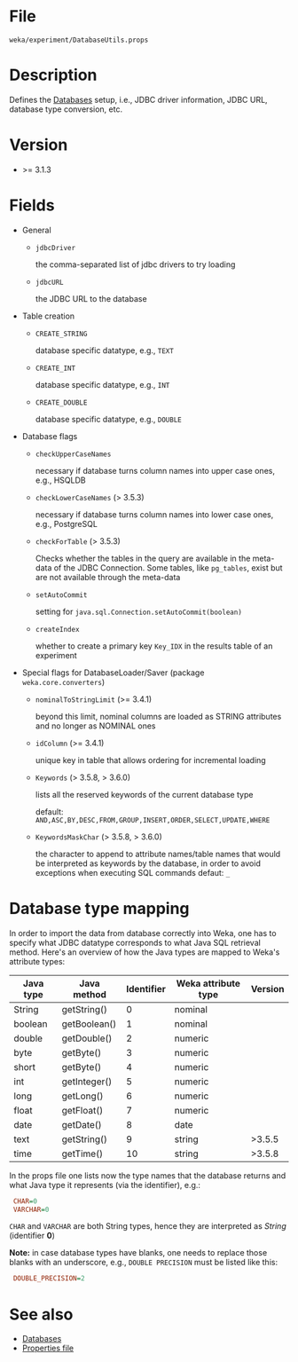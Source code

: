 # File
`weka/experiment/DatabaseUtils.props`

# Description
Defines the [Databases](databases.md) setup, i.e., JDBC driver information, JDBC URL, database type conversion, etc.

# Version

* \>= 3.1.3

# Fields

* General

	* `jdbcDriver`
	
		the comma-separated list of jdbc drivers to try loading
		
	* `jdbcURL`
	
		the JDBC URL to the database
		
* Table creation

	* `CREATE_STRING`
	
		database specific datatype, e.g., `TEXT`
		
	* `CREATE_INT`
	
		database specific datatype, e.g., `INT`
		
	* `CREATE_DOUBLE`
	
		database specific datatype, e.g., `DOUBLE`
		
* Database flags

	* `checkUpperCaseNames`
	
		necessary if database turns column names into upper case ones, e.g., HSQLDB
		
	* `checkLowerCaseNames` (> 3.5.3)
	
		necessary if database turns column names into lower case ones, e.g., PostgreSQL
		
	* `checkForTable` (> 3.5.3)
	
		Checks whether the tables in the query are available in the meta-data of the JDBC Connection. Some tables, like `pg_tables`, exist but are not available through the meta-data
		
	* `setAutoCommit`
	
		setting for `java.sql.Connection.setAutoCommit(boolean)`
		
	* `createIndex`
	
		whether to create a primary key `Key_IDX` in the results table of an experiment
		
* Special flags for DatabaseLoader/Saver (package `weka.core.converters`)

	* `nominalToStringLimit` (>= 3.4.1)
	
		beyond this limit, nominal columns are loaded as STRING attributes and no longer as NOMINAL ones
		
	* `idColumn` (>= 3.4.1)
	
		unique key in table that allows ordering for incremental loading
		
	* `Keywords` (> 3.5.8, > 3.6.0)
	
		lists all the reserved keywords of the current database type
		
		default: `AND,ASC,BY,DESC,FROM,GROUP,INSERT,ORDER,SELECT,UPDATE,WHERE`
		
	* `KeywordsMaskChar` (> 3.5.8, > 3.6.0)
	
		the character to append to attribute names/table names that would be interpreted as keywords by the database, in order to avoid exceptions when executing SQL commands
		defaut: `_`

# Database type mapping
In order to import the data from database correctly into Weka, one has to specify what JDBC datatype corresponds to what Java SQL retrieval method. Here's an overview of how the Java types are mapped to Weka's attribute types:

| **Java type** | **Java method** | **Identifier** | **Weka attribute type** | **Version** |
--- | --- | --- | --- | --- |
String | getString() | 0 | nominal | 
boolean | getBoolean() | 1 | nominal | 
double | getDouble() | 2 | numeric | 
byte | getByte() | 3 | numeric | 
short | getByte() | 4 | numeric | 
int | getInteger() | 5 | numeric | 
long | getLong() | 6 | numeric | 
float | getFloat() | 7 | numeric | 
date | getDate() | 8 | date | 
text | getString() | 9 | string | >3.5.5 
time | getTime() | 10 | string | >3.5.8 

In the props file one lists now the type names that the database returns and what Java type it represents (via the identifier), e.g.:
```ini
 CHAR=0
 VARCHAR=0
```

`CHAR` and `VARCHAR` are both String types, hence they are interpreted as *String* (identifier **0**)

**Note:** in case database types have blanks, one needs to replace those blanks with an underscore, e.g., `DOUBLE PRECISION` must be listed like this:
```ini
 DOUBLE_PRECISION=2
```

# See also
* [Databases](databases.md)
* [Properties file](properties_file.md)
